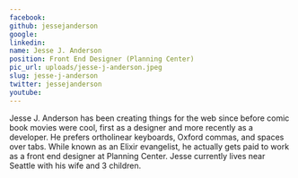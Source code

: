 ```yaml
---
facebook: 
github: jessejanderson
google: 
linkedin: 
name: Jesse J. Anderson
position: Front End Designer (Planning Center)
pic_url: uploads/jesse-j-anderson.jpeg
slug: jesse-j-anderson
twitter: jessejanderson
youtube: 
---
```

Jesse J. Anderson has been creating things for the web since before comic book movies were cool, first as a designer and more recently as a developer. He prefers ortholinear keyboards, Oxford commas, and spaces over tabs. While known as an Elixir evangelist, he actually gets paid to work as a front end designer at Planning Center. Jesse currently lives near Seattle with his wife and 3 children.

